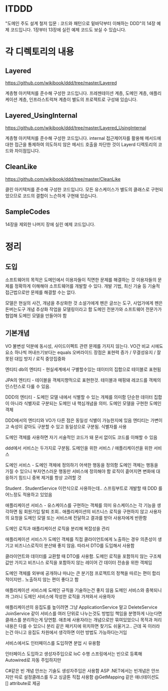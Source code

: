 # ITDDD

"도메인 주도 설계 철저 입문 : 코드와 패턴으로 밑바닥부터 이해하는 DDD"의 14장 예제 코드입니다.
1장부터 13장에 실린 예제 코드도 보실 수 있습니다.

# 각 디렉토리의 내용

## Layered

https://github.com/wikibook/ddd/tree/master/Layered

계층형 아키텍처를 준수해 구성한 코드입니다.
프레젠테이션 계층, 도메인 계층, 애플리케이션 계층, 인프라스트럭쳐 계층이 별도의 프로젝트로 구성돼 있습니다.

## Layered_UsingInternal

https://github.com/wikibook/ddd/tree/master/Layered_UsingInternal

계층형 아키텍처를 준수해 구성한 코드입니다.
internal 접근제어자를 활용해 메서드에 대한 접근을 통제하여 의도하지 않은 메서드 호출을 차단한 것이
Layerd 디렉토리의 코드와 차이점입니다.

## CleanLike

https://github.com/wikibook/ddd/tree/master/CleanLike

클린 아키텍처를 준수해 구성한 코드입니다.
모든 유스케이스가 별도의 클래스로 구현되었으므로 코드의 결합이 느슨하게 구현돼 있습니다.

## SampleCodes

14장을 제외한 나머지 장에 실린 예제 코드입니다.


# 정리 


## 도입

소프트웨어의 목적은 도메인에서 이용자들이 직면한 문제를 해결하는 것 
이용자들의 문제를 정확하게 이해해야 소프트웨어를 개발할 수 있다. 
개발 기법, 최신 기술 등 기술적 접근법으로만 문제를 해결할 수는 없다.

모델은 현실의 사건, 개념을 추상화한 것 
소설가에게 펜은 글쓰는 도구, 사업가에게 펜은 돈버는도구 
개념 추상화 작업을 모델링이라고 함 
도메인 전분가와 소프트웨어 전문가가 협업해 도메인 모델을 만들어야 함

## 기본개념 

VO
불변성 덕분에 동시성, 사이드이펙트 관련 문제를 가지지 않는다. 
VO간 비교 시에도 요소 하나씩 꺼내쓰기보다는 equals 오버라이드 
장점은 표현력 증가 / 무결성유지 / 잘못된 대입 방지 / 로직 중앙집중화 

엔티티
db의 엔티티 - 현실세계에서 구별할수있는 데이터의 집합으로 테이블로 표현됨 

JPA의 엔티티 - 테이블을 객체지향적으로 표현한것. 테이블과 매핑돼 레코드를 객체의 인스턴스로 다룰 수 있음. 

DDD의 엔티티 - 도메인 모델 내에서 식별할 수 있는 개체를 의미함 
단순한 데이터 집합이 아니라 식별자로 구분되는 도메인 내 핵심개념을 의미. 도메인 모델을 구현한 도메인 객체 

DDD에서의 엔티티와 VO가 다른 점은 동일성 식별이 가능한지에 있음 
엔티티는 가변이고 속성이 같아도 구분할 수 있고 동일성으로 구분됨. 식별자를 사용 

도메인 객체를 사용하면 자기 서술적인 코드가 돼 문서 없이도 코드를 이해할 수 있음

ddd에서 서비스는 두가지로 구분됨. 도메인을 위한 서비스 / 애플리케이션을 위한 서비스 

도메인 서비스 - 도메인 객체에 정의하기 어색한 행동을 정의함 
도메인 객체는 행동을 가질 수 있으니 부자연스러운 행동만 서비스에 정의해야 함 
로직이 흩어지면 변화에 대응하기 힘드니 중복 제거를 항상 고려할 것 

Student . StudentService 이런식으로 사용하는데.. 
스프링부트로 개발할 때 DDD 를 어느정도 적용하고 있었음

애플리케이션 서비스 - 유스케이스를 구현하는 객체를 의미 
유스케이스는 각 기능을 생각하면 됨 회원가입 탈퇴 조회..
애플리케이션의 비즈니스 로직을 구현하지 않고 사용자의 요청을 도메인 모델 또는 서비스에 전달하고 결과를 받아 사용자에게 반환함 

도메인 로직과 애플리케이션 로직을 분리해 복잡성을 관리 

애플리케이션 서비스가 도메인 객체를 직접 클라이언트에게 노출하는 경우 의존성이 생기고 비즈니스로직이 분산돼 좋지 않음. 
따라서 DTO를 도입해서 사용함 

클라이언트와 데이터를 교환할 때 DTO를 사용함. 도메인 로직을 포함하지 않는 구조체 
값만 가지고 비즈니스 로직을 포함하지 않는 레이어 간 데이터 전송을 위한 객체임 

도메인 객체를 외부에 공개하냐 마냐는 큰 분기점
프로젝트의 정책을 따르는 편이 합리적이지만.. 노출하지 않는 편이 좋다고 함 

애플리케이션 서비스에 도메인 규칙을 기술하는건 좋지 않음 도메인 서비스와 중복되니까 
그러니 도메인 서비스에 작성한 로직을 가져와서 사용하자 

애플리케이션의 응집도를 높이려면 그냥 ApplicationService 말고 DeleteService JoinService 같이 서비스를 여러 단위로 나누는것도 방법임 
책임을 분명하게 나눈다면 클래스를 분리하는게 당연함. 
애초에 사용자라는 개념으로만 묶여있었으니 목적과 처리 내용은 다를 수 있으니 분리 
같은 패키지에 위치하면 찾기도 쉬울거고.. 
근데 꼭 이러라는건 아니고 응집도 차원에서 생각하면 이런 방법도 가능하다는거임 

서비스에서도 인터페이스를 도입하면 분업 시 유용함

인터페이스 도입하고 생성자주입으로 IoC 수행 
스프링에서는 빈으로 등록해 Autowired로 자동 주입하지만 

C#같은 빈 개념 안쓰는 기술도 생성자주입은 사용함 
ASP .NET에서는 빈개념은 안쓰지만 따로 설정클래스를 두고 싱글톤 직접 사용함 
@GetMapping 같은 애너테이션도 [] attribute로 제공 

